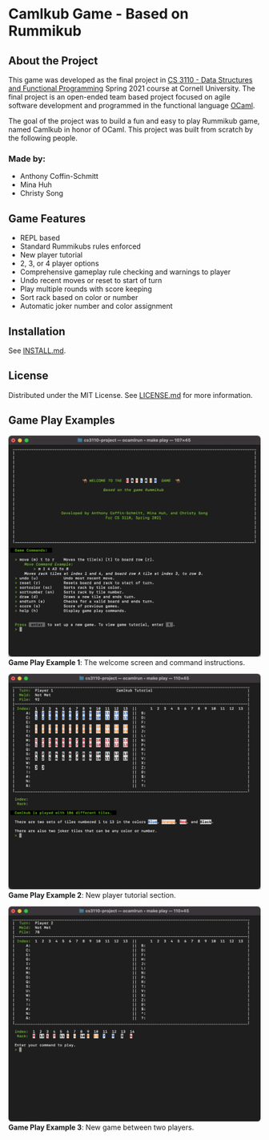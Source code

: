 # Camlkub Game - Based on Rummikub


## About the Project

This game was developed as the final project in [CS 3110 - Data Structures and Functional Programming](https://www.cs.cornell.edu/courses/cs3110) Spring 2021 course at Cornell University. The final project is an open-ended team based project focused on agile software development and programmed in the functional language [OCaml](https://ocaml.org/). 

The goal of the project was to build a fun and easy to play Rummikub game, named Camlkub in honor of OCaml. This project was built from scratch by the following people.


### Made by:
- Anthony Coffin-Schmitt
- Mina Huh
- Christy Song


## Game Features
  - REPL based
  - Standard Rummikubs rules enforced
  - New player tutorial
  - 2, 3, or 4 player options
  - Comprehensive gameplay rule checking and warnings to player
  - Undo recent moves or reset to start of turn
  - Play multiple rounds with score keeping
  - Sort rack based on color or number
  - Automatic joker number and color assignment


## Installation
See [INSTALL.md](INSTALL.md).


## License
Distributed under the MIT License.
See [LICENSE.md](LICENSE.md) for more information. 


## Game Play Examples
![Camlkub Game - Welcome screen and user commands.](images/camlkub_welcome.png "Camlkub Game - Welcome Screen")
**Game Play Example 1**: The welcome screen and command instructions.

![Camlkub Game - Tutorial example.](images/camlkub_tutorial.png "Camlkub Game - Tutorial Example")
**Game Play Example 2**: New player tutorial section.

![Camlkub Game - Play action example.](images/camlkub_play.gif "Camlkub Game - Play Action Example")
**Game Play Example 3**: New game between two players.